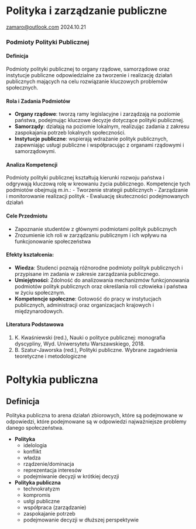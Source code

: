 Polityka i zarządzanie publiczne
================
<zamaro@outlook.com>
2024.10.21

### Podmioty Polityki Publicznej

#### Definicja

Podmioty polityki publicznej to organy rządowe, samorządowe oraz
instytucje publiczne odpowiedzialne za tworzenie i realizację działań
publicznych mających na celu rozwiązanie kluczowych problemów
społecznych.

#### Rola i Zadania Podmiotów

- **Organy rządowe**: tworzą ramy legislacyjne i zarządzają na poziomie
  państwa, podejmując kluczowe decyzje dotyczące polityki publicznej.
- **Samorządy**: działają na poziomie lokalnym, realizując zadania z
  zakresu zaspokajania potrzeb lokalnych społeczności.
- **Instytucje publiczne**: wspierają wdrażanie polityk publicznych,
  zapewniając usługi publiczne i współpracując z organami rządowymi i
  samorządowymi.

#### Analiza Kompetencji

Podmioty polityki publicznej kształtują kierunki rozwoju państwa i
odgrywają kluczową rolę w kreowaniu życia publicznego. Kompetencje tych
podmiotów obejmują m.in.: - Tworzenie strategii publicznych -
Zarządzanie i monitorowanie realizacji polityk - Ewaluację skuteczności
podejmowanych działań

#### Cele Przedmiotu

- Zapoznanie studentów z głównymi podmiotami polityk publicznych
- Zrozumienie ich roli w zarządzaniu publicznym i ich wpływu na
  funkcjonowanie społeczeństwa

#### Efekty kształcenia:

- **Wiedza**: Studenci poznają różnorodne podmioty polityk publicznych i
  przypisane im zadania w zakresie zarządzania publicznego.
- **Umiejętności**: Zdolność do analizowania mechanizmów funkcjonowania
  podmiotów polityk publicznych oraz określania roli człowieka i państwa
  w życiu społecznym.
- **Kompetencje społeczne**: Gotowość do pracy w instytucjach
  publicznych, administracji oraz organizacjach krajowych i
  międzynarodowych.

#### Literatura Podstawowa

1.  K. Kwaśniewski (red.), Nauki o polityce publicznej: monografia
    dyscypliny, Wyd. Uniwersytetu Warszawskiego, 2018.
2.  B. Szatur-Jaworska (red.), Polityki publiczne. Wybrane zagadnienia
    teoretyczne i metodologiczne

# Poltykia publiczna

## Definicja

Polityka publiczna to arena działań zbiorowych, które są podejmowane w
odpowiedzi, które podejmowane są w odpowiedzi najważniejsze problemy
danego społeczeństwa.

- **Polityka**
  - idelologia
  - konflikt
  - władza
  - rządzenie/dominacja
  - reprezentacja interesów
  - podejmiwanie decyzji w krótkiej decyzji
- **Polityka publiczna**
  - technokratyzm
  - kompromis
  - usłgi publiczne
  - współpraca (zarządzanie)
  - zaspokajanie potrzeb
  - podejmowanie decyzji w dłuższej perspektywie
